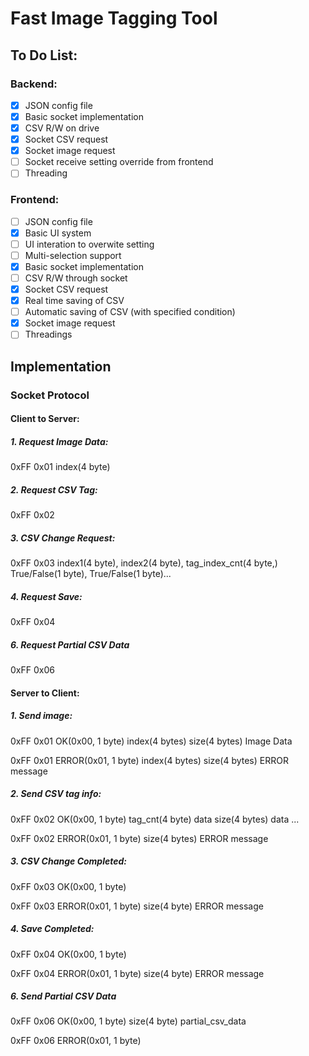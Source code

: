 # Fast Image Tagging Tool

## To Do List:

### Backend:
- [x] JSON config file
- [x] Basic socket implementation
- [x] CSV R/W on drive
- [x] Socket CSV request
- [x] Socket image request
- [ ] Socket receive setting override from frontend
- [ ] Threading

### Frontend:
- [ ] JSON config file
- [x] Basic UI system
- [ ] UI interation to overwite setting
- [ ] Multi-selection support
- [x] Basic socket implementation
- [ ] CSV R/W through socket
- [x] Socket CSV request
- [x] Real time saving of CSV
- [ ] Automatic saving of CSV (with specified condition)
- [x] Socket image request
- [ ] Threadings

## Implementation

### Socket Protocol

#### Client to Server:

##### 1. Request Image Data: 

0xFF 0x01 index(4 byte)

##### 2. Request CSV Tag: 

0xFF 0x02

##### 3. CSV Change Request: 

0xFF 0x03 index1(4 byte), index2(4 byte), tag_index_cnt(4 byte,) True/False(1 byte), True/False(1 byte)...

##### 4. Request Save: 

0xFF 0x04

<!-- ##### 5. Request Data Count 

0xFF 0x05 -->

##### 6. Request Partial CSV Data

0xFF 0x06

#### Server to Client:

##### 1. Send image: 

0xFF 0x01 OK(0x00, 1 byte) index(4 bytes) size(4 bytes) Image Data

0xFF 0x01 ERROR(0x01, 1 byte) index(4 bytes) size(4 bytes) ERROR message

##### 2. Send CSV tag info: 

0xFF 0x02 OK(0x00, 1 byte) tag_cnt(4 byte) data size(4 bytes) data ...

0xFF 0x02 ERROR(0x01, 1 byte) size(4 bytes) ERROR message

##### 3. CSV Change Completed: 

0xFF 0x03 OK(0x00, 1 byte)

0xFF 0x03 ERROR(0x01, 1 byte) size(4 byte) ERROR message

##### 4. Save Completed: 

0xFF 0x04 OK(0x00, 1 byte)

0xFF 0x04 ERROR(0x01, 1 byte) size(4 byte) ERROR message

<!-- ##### 5. Data Count

0xFF 0x05 OK(0x00, 1 byte) data_count(4 bytes)

0xFF 0x05 ERROR(0x01, 1 byte)  -->

##### 6. Send Partial CSV Data

0xFF 0x06 OK(0x00, 1 byte) size(4 byte) partial_csv_data

0xFF 0x06 ERROR(0x01, 1 byte) 






